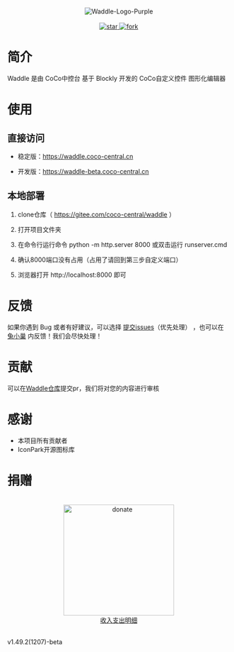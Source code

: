 <p align="center">
    <br>
    <img src="https://waddle.coco-central.cn/static/img/logo/logo-purple-full.png" alt="Waddle-Logo-Purple"/>
    <br>
    <br>
    <a href='https://gitee.com/coco-central/waddle/stargazers'>
    <img src='https://gitee.com/coco-central/waddle/badge/star.svg?theme=white' alt='star'></img>
    </a>
    <a href='https://gitee.com/coco-central/waddle/members'>
    <img src='https://gitee.com/coco-central/waddle/badge/fork.svg?theme=white' alt='fork'></img>
    </a>
    <br>
</p>

# 简介

Waddle 是由 CoCo中控台 基于 Blockly 开发的 CoCo自定义控件 图形化编辑器

# 使用

## 直接访问

- 稳定版：https://waddle.coco-central.cn

- 开发版：https://waddle-beta.coco-central.cn

## 本地部署

1. clone仓库（ https://gitee.com/coco-central/waddle ）

2. 打开项目文件夹

3. 在命令行运行命令 python -m http.server 8000 或双击运行 runserver.cmd

4. 确认8000端口没有占用（占用了请回到第三步自定义端口）

5. 浏览器打开 http://localhost:8000 即可


# 反馈

如果你遇到 Bug 或者有好建议，可以选择 [提交issues](https://gitee.com/coco-central/waddle/issues)（优先处理） ，也可以在 [兔小巢](https://support.qq.com/product/420668) 内反馈！我们会尽快处理！

# 贡献

可以在[Waddle仓库](https://gitee.com/coco-central/waddle)提交pr，我们将对您的内容进行审核

# 感谢

- 本项目所有贡献者
- IconPark开源图标库

# 捐赠

<p align="center">
  <br>
  <img src="https://waddle.coco-central.cn/static/img/donate.png" alt="donate" height="250" width="250" />
  <br>
  <a href="https://waddle.coco-central.cn/docs/#/appendix/2-收入支出明细">收入支出明细</a>
  <br>
</p>
<br>

<div class="waddle-version-bot">v1.49.2(1207)-beta</div>
